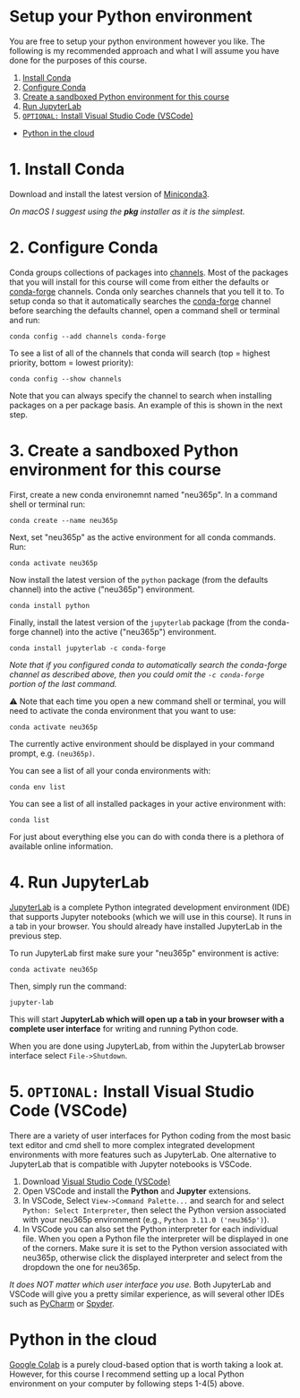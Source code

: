# Setup your Python environment
You are free to setup your python environment however you like. The following is my recommended approach and what I will assume you have done for the purposes of this course.

1. [Install Conda](#1-install-conda)
2. [Configure Conda](#2-configure-conda)
3. [Create a sandboxed Python environment for this course](#3-create-a-sandboxed-python-environment-for-this-course)
4. [Run JupyterLab](#4-run-jupyterlab)
5. [`OPTIONAL:` Install Visual Studio Code (VSCode)](#5-optional-install-visual-studio-code-vscode)
- [Python in the cloud](#python-in-the-cloud)

# 1. Install Conda
Download and install the latest version of [Miniconda3](https://docs.conda.io/en/latest/miniconda.html).

*On macOS I suggest using the **pkg** installer as it is the simplest.*

# 2. Configure Conda
Conda groups collections of packages into [channels](https://docs.conda.io/projects/conda/en/latest/user-guide/concepts/channels.html). Most of the packages that you will install for this course will come from either the defaults or [conda-forge](https://conda-forge.org/docs/user/introduction.html) channels. Conda only searches channels that you tell it to. To setup conda so that it automatically searches the [conda-forge](https://conda-forge.org/docs/user/introduction.html) channel before searching the defaults channel, open a command shell or terminal and run:
```
conda config --add channels conda-forge
```
To see a list of all of the channels that conda will search (top = highest priority, bottom = lowest priority):
```
conda config --show channels
```
Note that you can always specify the channel to search when installing packages on a per package basis. An example of this is shown in the next step.

# 3. Create a sandboxed Python environment for this course
First, create a new conda environemnt named "neu365p". In a command shell or terminal run:
```
conda create --name neu365p
```
Next, set "neu365p" as the active environment for all conda commands. Run:
```
conda activate neu365p
```
Now install the latest version of the `python` package (from the defaults channel) into the active ("neu365p") environment.
```
conda install python
```
Finally, install the latest version of the `jupyterlab` package (from the conda-forge channel) into the active ("neu365p") environment.
```
conda install jupyterlab -c conda-forge
```
*Note that if you configured conda to automatically search the conda-forge channel as described above, then you could omit the `-c conda-forge` portion of the last command.*

⚠️ Note that each time you open a new command shell or terminal, you will need to activate the conda environment that you want to use:
```
conda activate neu365p
```
The currently active environment should be displayed in your command prompt, e.g. `(neu365p)`.

You can see a list of all your conda environments with:
```
conda env list
```
You can see a list of all installed packages in your active environment with:
```
conda list
```
For just about everything else you can do with conda there is a plethora of available online information.

# 4. Run JupyterLab
[JupyterLab](https://jupyter.org) is a complete Python integrated development environment (IDE) that supports Jupyter notebooks (which we will use in this course). It runs in a tab in your browser. You should already have installed JupyterLab in the previous step.

To run JupyterLab first make sure your "neu365p" environment is active:
```
conda activate neu365p
```
Then, simply run the command:
```
jupyter-lab
```
This will start **JupyterLab which will open up a tab in your browser with a complete user interface** for writing and running Python code.

When you are done using JupyterLab, from within the JupyterLab browser interface select `File->Shutdown`.

# 5. `OPTIONAL:` Install Visual Studio Code (VSCode)
There are a variety of user interfaces for Python coding from the most basic text editor and cmd shell to more complex integrated development environments with more features such as JupyterLab. One alternative to JupyterLab that is compatible with Jupyter notebooks is VSCode.
1. Download [Visual Studio Code (VSCode)](https://code.visualstudio.com/)
2. Open VSCode and install the **Python** and **Jupyter** extensions.
3. In VSCode, Select `View->Command Palette...` and search for and select `Python: Select Interpreter`, then select the Python version associated with your neu365p environment (e.g., `Python 3.11.0 ('neu365p')`).
4. In VSCode you can also set the Python interpreter for each individual file. When you open a Python file the interpreter will be displayed in one of the corners. Make sure it is set to the Python version associated with neu365p, otherwise click the displayed interpreter and select from the dropdown the one for neu365p.

*It does NOT matter which user interface you use.* Both JupyterLab and VSCode will give you a pretty similar experience, as will several other IDEs such as [PyCharm](https://www.jetbrains.com/pycharm/) or [Spyder](https://www.spyder-ide.org).

# Python in the cloud
[Google Colab](https://colab.research.google.com) is a purely cloud-based option that is worth taking a look at. However, for this course I recommend setting up a local Python environment on your computer by following steps 1-4(5) above.
